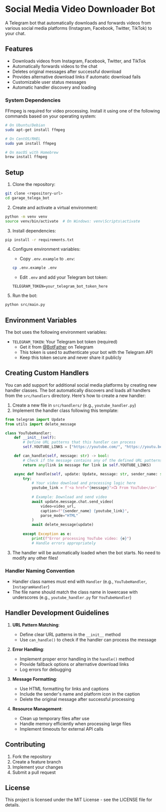 # Social Media Video Downloader Bot

A Telegram bot that automatically downloads and forwards videos from various social media platforms (Instagram, Facebook, Twitter, TikTok) to your chat.

## Features

- Downloads videos from Instagram, Facebook, Twitter, and TikTok
- Automatically forwards videos to the chat
- Deletes original messages after successful download
- Provides alternative download links if automatic download fails
- Customizable user status messages
- Automatic handler discovery and loading

### System Dependencies

FFmpeg is required for video processing. Install it using one of the following commands based on your operating system:

```bash
# On Ubuntu/Debian
sudo apt-get install ffmpeg

# On CentOS/RHEL
sudo yum install ffmpeg

# On macOS with Homebrew
brew install ffmpeg
```

## Setup

1. Clone the repository:
```bash
git clone <repository-url>
cd garage_telega_bot
```

2. Create and activate a virtual environment:
```bash
python -m venv venv
source venv/bin/activate  # On Windows: venv\Scripts\activate
```

3. Install dependencies:
```bash
pip install -r requirements.txt
```

4. Configure environment variables:
   - Copy `.env.example` to `.env`:
   ```bash
   cp .env.example .env
   ```
   - Edit `.env` and add your Telegram bot token:
   ```
   TELEGRAM_TOKEN=your_telegram_bot_token_here
   ```

5. Run the bot:
```bash
python src/main.py
```

## Environment Variables

The bot uses the following environment variables:

- `TELEGRAM_TOKEN`: Your Telegram bot token (required)
  - Get it from [@BotFather](https://t.me/BotFather) on Telegram
  - This token is used to authenticate your bot with the Telegram API
  - Keep this token secure and never share it publicly

## Creating Custom Handlers

You can add support for additional social media platforms by creating new handler classes. The bot automatically discovers and loads all handlers from the `src/handlers` directory. Here's how to create a new handler:

1. Create a new file in `src/handlers/` (e.g., `youtube_handler.py`)
2. Implement the handler class following this template:

```python
from telegram import Update
from utils import delete_message

class YouTubeHandler:
    def __init__(self):
        # Define URL patterns that this handler can process
        self.YOUTUBE_LINKS = ["https://youtube.com/", "https://youtu.be/"]

    def can_handle(self, message: str) -> bool:
        # Check if the message contains any of the defined URL patterns
        return any(link in message for link in self.YOUTUBE_LINKS)

    async def handle(self, update: Update, message: str, sender_name: str) -> None:
        try:
            # Your video download and processing logic here
            youtube_link = f'<a href="{message}">📺 From YouTube</a>'
            
            # Example: Download and send video
            await update.message.chat.send_video(
                video=video_url,
                caption=f"{sender_name} {youtube_link}",
                parse_mode="HTML"
            )
            await delete_message(update)
            
        except Exception as e:
            print(f"Error processing YouTube video: {e}")
            # Handle errors appropriately
```

3. The handler will be automatically loaded when the bot starts. No need to modify any other files!

### Handler Naming Convention

- Handler class names must end with `Handler` (e.g., `YouTubeHandler`, `InstagramHandler`)
- The file name should match the class name in lowercase with underscores (e.g., `youtube_handler.py` for `YouTubeHandler`)

## Handler Development Guidelines

1. **URL Pattern Matching**:
   - Define clear URL patterns in the `__init__` method
   - Use `can_handle()` to check if the handler can process the message

2. **Error Handling**:
   - Implement proper error handling in the `handle()` method
   - Provide fallback options or alternative download links
   - Log errors for debugging

3. **Message Formatting**:
   - Use HTML formatting for links and captions
   - Include the sender's name and platform icon in the caption
   - Delete the original message after successful processing

4. **Resource Management**:
   - Clean up temporary files after use
   - Handle memory efficiently when processing large files
   - Implement timeouts for external API calls

## Contributing

1. Fork the repository
2. Create a feature branch
3. Implement your changes
4. Submit a pull request

## License

This project is licensed under the MIT License - see the LICENSE file for details.
